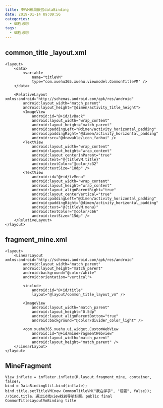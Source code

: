 ```yaml
---
title: MVVM布局嵌套dataBinding
date: 2019-01-14 09:09:56
categories:
  - 编程思想
tags:
  - 编程思想
---
```


## common_title _layout.xml ##

	<layout>
	    <data>
	        <variable
	            name="titleVM"
	            type="com.xuehu365.xuehu.viewmodel.CommonTitleVM" />
	    </data>
	
	    <RelativeLayout xmlns:android="http://schemas.android.com/apk/res/android"
	        android:layout_width="match_parent"
	        android:layout_height="@dimen/activity_title_height">
	        <ImageView
	            android:id="@+id/ivBack"
	            android:layout_width="wrap_content"
	            android:layout_height="match_parent"
	            android:paddingLeft="@dimen/activity_horizontal_padding"
	            android:paddingRight="@dimen/activity_horizontal_padding"
	            android:src="@drawable/icon_fanhui" />
	        <TextView
	            android:layout_width="wrap_content"
	            android:layout_height="wrap_content"
	            android:layout_centerInParent="true"
	            android:text="@{titleVM.title}"
	            android:textColor="@color/c32"
	            android:textSize="18dp" />
	        <TextView
	            android:id="@+id/tvMenu"
	            android:layout_width="wrap_content"
	            android:layout_height="wrap_content"
	            android:layout_alignParentRight="true"
	            android:layout_centerVertical="true"
	            android:paddingLeft="@dimen/activity_horizontal_padding"
	            android:paddingRight="@dimen/activity_horizontal_padding"
	            android:text="@{titleVM.menu}"
	            android:textColor="@color/c66"
	            android:textSize="15dp" />
	    </RelativeLayout>
	</layout>

## fragment_mine.xml ##

	<layout>
	    <LinearLayout xmlns:android="http://schemas.android.com/apk/res/android"
	        android:layout_width="match_parent"
	        android:layout_height="match_parent"
	        android:background="@color/white"
	        android:orientation="vertical">
	
	        <include
	            android:id="@+id/title"
	            layout="@layout/common_title_layout_vm" />
	
	        <ImageView
	            android:layout_width="match_parent"
	            android:layout_height="0.5dp"
	            android:layout_alignParentBottom="true"
	            android:background="@color/divider_color_light" />
	
	        <com.xuehu365.xuehu.ui.widget.CustomWebView
	            android:id="@+id/mineFragmentWebview"
	            android:layout_width="match_parent"
	            android:layout_height="match_parent" />
	    </LinearLayout>
	</layout>

## MineFragment ##

	View inflate = inflater.inflate(R.layout.fragment_mine, container, false);
    bind = DataBindingUtil.bind(inflate);
    bind.title.setTitleVM(new CommonTitleVM("我在学乎", "设置", false)); 
	//bind.title，通过id找view找到导航标题。public final CommonTitleLayoutVmBinding title
